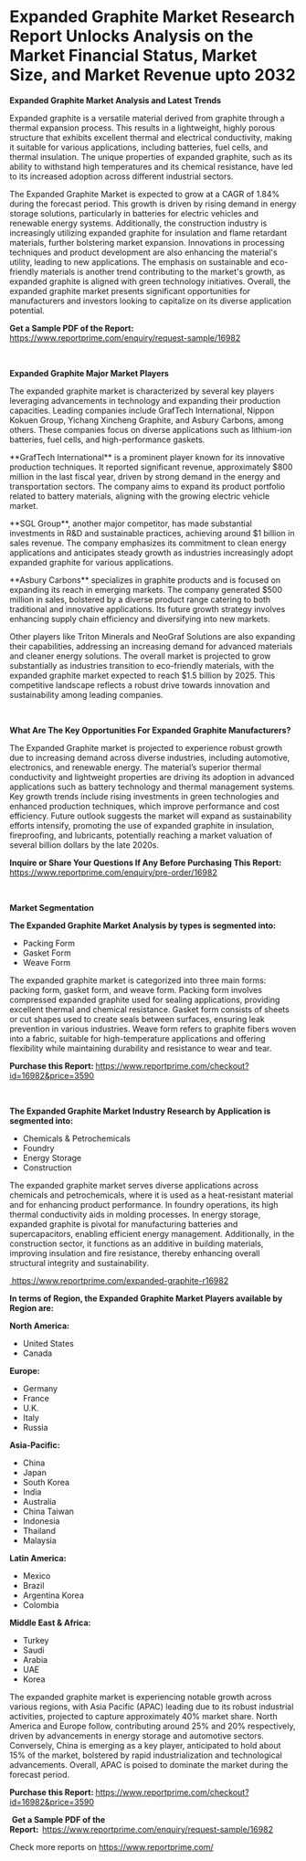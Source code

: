 <p><h1>Expanded Graphite Market Research Report Unlocks Analysis on the Market Financial Status, Market Size, and Market Revenue upto 2032</h1></p><p><strong>Expanded Graphite Market Analysis and Latest Trends</strong></p>
<p><p>Expanded graphite is a versatile material derived from graphite through a thermal expansion process. This results in a lightweight, highly porous structure that exhibits excellent thermal and electrical conductivity, making it suitable for various applications, including batteries, fuel cells, and thermal insulation. The unique properties of expanded graphite, such as its ability to withstand high temperatures and its chemical resistance, have led to its increased adoption across different industrial sectors.</p><p>The Expanded Graphite Market is expected to grow at a CAGR of 1.84% during the forecast period. This growth is driven by rising demand in energy storage solutions, particularly in batteries for electric vehicles and renewable energy systems. Additionally, the construction industry is increasingly utilizing expanded graphite for insulation and flame retardant materials, further bolstering market expansion. Innovations in processing techniques and product development are also enhancing the material's utility, leading to new applications. The emphasis on sustainable and eco-friendly materials is another trend contributing to the market's growth, as expanded graphite is aligned with green technology initiatives. Overall, the expanded graphite market presents significant opportunities for manufacturers and investors looking to capitalize on its diverse application potential.</p></p>
<p><strong>Get a Sample PDF of the Report:&nbsp;</strong> <a href="https://www.reportprime.com/enquiry/request-sample/16982?utm_campaign=2117&utm_medium=2&utm_source=Github&utm_content=ia&utm_term=18032025&utm_id=expanded-graphite">https://www.reportprime.com/enquiry/request-sample/16982</a></p>
<p>&nbsp;</p>
<p><strong>Expanded Graphite Major Market Players</strong></p>
<p><p>The expanded graphite market is characterized by several key players leveraging advancements in technology and expanding their production capacities. Leading companies include GrafTech International, Nippon Kokuen Group, Yichang Xincheng Graphite, and Asbury Carbons, among others. These companies focus on diverse applications such as lithium-ion batteries, fuel cells, and high-performance gaskets.</p><p>**GrafTech International** is a prominent player known for its innovative production techniques. It reported significant revenue, approximately $800 million in the last fiscal year, driven by strong demand in the energy and transportation sectors. The company aims to expand its product portfolio related to battery materials, aligning with the growing electric vehicle market.</p><p>**SGL Group**, another major competitor, has made substantial investments in R&D and sustainable practices, achieving around $1 billion in sales revenue. The company emphasizes its commitment to clean energy applications and anticipates steady growth as industries increasingly adopt expanded graphite for various applications.</p><p>**Asbury Carbons** specializes in graphite products and is focused on expanding its reach in emerging markets. The company generated $500 million in sales, bolstered by a diverse product range catering to both traditional and innovative applications. Its future growth strategy involves enhancing supply chain efficiency and diversifying into new markets.</p><p>Other players like Triton Minerals and NeoGraf Solutions are also expanding their capabilities, addressing an increasing demand for advanced materials and cleaner energy solutions. The overall market is projected to grow substantially as industries transition to eco-friendly materials, with the expanded graphite market expected to reach $1.5 billion by 2025. This competitive landscape reflects a robust drive towards innovation and sustainability among leading companies.</p></p>
<p>&nbsp;</p>
<p><strong>What Are The Key Opportunities For Expanded Graphite Manufacturers?</strong></p>
<p><p>The Expanded Graphite market is projected to experience robust growth due to increasing demand across diverse industries, including automotive, electronics, and renewable energy. The material’s superior thermal conductivity and lightweight properties are driving its adoption in advanced applications such as battery technology and thermal management systems. Key growth trends include rising investments in green technologies and enhanced production techniques, which improve performance and cost efficiency. Future outlook suggests the market will expand as sustainability efforts intensify, promoting the use of expanded graphite in insulation, fireproofing, and lubricants, potentially reaching a market valuation of several billion dollars by the late 2020s.</p></p>
<p><strong>Inquire or Share Your Questions If Any Before Purchasing This Report:</strong> <a href="https://www.reportprime.com/enquiry/pre-order/16982?utm_campaign=2117&utm_medium=2&utm_source=Github&utm_content=ia&utm_term=18032025&utm_id=expanded-graphite">https://www.reportprime.com/enquiry/pre-order/16982</a></p>
<p>&nbsp;</p>
<p><strong>Market Segmentation</strong></p>
<p><strong>The Expanded Graphite Market Analysis by types is segmented into:</strong></p>
<p><ul><li>Packing Form</li><li>Gasket Form</li><li>Weave Form</li></ul></p>
<p><p>The expanded graphite market is categorized into three main forms: packing form, gasket form, and weave form. Packing form involves compressed expanded graphite used for sealing applications, providing excellent thermal and chemical resistance. Gasket form consists of sheets or cut shapes used to create seals between surfaces, ensuring leak prevention in various industries. Weave form refers to graphite fibers woven into a fabric, suitable for high-temperature applications and offering flexibility while maintaining durability and resistance to wear and tear.</p></p>
<p><strong>Purchase this Report:&nbsp;</strong><a href="https://www.reportprime.com/checkout?id=16982&price=3590&utm_campaign=2117&utm_medium=2&utm_source=Github&utm_content=ia&utm_term=18032025&utm_id=expanded-graphite">https://www.reportprime.com/checkout?id=16982&price=3590</a></p>
<p>&nbsp;</p>
<p><strong>The Expanded Graphite Market Industry Research by Application is segmented into:</strong></p>
<p><ul><li>Chemicals & Petrochemicals</li><li>Foundry</li><li>Energy Storage</li><li>Construction</li></ul></p>
<p><p>The expanded graphite market serves diverse applications across chemicals and petrochemicals, where it is used as a heat-resistant material and for enhancing product performance. In foundry operations, its high thermal conductivity aids in molding processes. In energy storage, expanded graphite is pivotal for manufacturing batteries and supercapacitors, enabling efficient energy management. Additionally, in the construction sector, it functions as an additive in building materials, improving insulation and fire resistance, thereby enhancing overall structural integrity and sustainability.</p></p>
<p><a href="https://www.reportprime.com/expanded-graphite-r16982?utm_campaign=2117&utm_medium=2&utm_source=Github&utm_content=ia&utm_term=18032025&utm_id=expanded-graphite">&nbsp;https://www.reportprime.com/expanded-graphite-r16982</a></p>
<p><strong>In terms of Region, the Expanded Graphite Market Players available by Region are:</strong></p>
<p>
    <p> <strong> North America: </strong>
        <ul>
            <li>United States</li>
            <li>Canada</li>
        </ul>
        </p> 
    <p> <strong> Europe: </strong>
        <ul>
            <li>Germany</li>
            <li>France</li>
            <li>U.K.</li>
            <li>Italy</li>
            <li>Russia</li>
        </ul>
        </p> 
    <p> <strong> Asia-Pacific: </strong>
        <ul>
            <li>China</li>
            <li>Japan</li>
            <li>South Korea</li>
            <li>India</li>
            <li>Australia</li>
            <li>China Taiwan</li>
            <li>Indonesia</li>
            <li>Thailand</li>
            <li>Malaysia</li>
        </ul>
        </p> 
    <p> <strong> Latin America: </strong>
        <ul>
            <li>Mexico</li>
            <li>Brazil</li>
            <li>Argentina Korea</li>
            <li>Colombia</li>
        </ul>
        </p> 
    <p> <strong> Middle East & Africa: </strong>
        <ul>
            <li>Turkey</li>
            <li>Saudi</li>
            <li>Arabia</li>
            <li>UAE</li>
            <li>Korea</li>
        </ul>
    </p>
    </p>
<p><p>The expanded graphite market is experiencing notable growth across various regions, with Asia Pacific (APAC) leading due to its robust industrial activities, projected to capture approximately 40% market share. North America and Europe follow, contributing around 25% and 20% respectively, driven by advancements in energy storage and automotive sectors. Conversely, China is emerging as a key player, anticipated to hold about 15% of the market, bolstered by rapid industrialization and technological advancements. Overall, APAC is poised to dominate the market during the forecast period.</p></p>
<p><strong>Purchase this Report: </strong><a href="https://www.reportprime.com/checkout?id=16982&price=3590&utm_campaign=2117&utm_medium=2&utm_source=Github&utm_content=ia&utm_term=18032025&utm_id=expanded-graphite">https://www.reportprime.com/checkout?id=16982&price=3590</a></p>
<p>&nbsp;<strong>Get a Sample PDF of the Report:&nbsp;&nbsp;</strong><a href="https://www.reportprime.com/enquiry/request-sample/16982?utm_campaign=2117&utm_medium=2&utm_source=Github&utm_content=ia&utm_term=18032025&utm_id=expanded-graphite">https://www.reportprime.com/enquiry/request-sample/16982</a></p>
<p><strong></strong></p>
<p>Check more reports on <a href="https://www.reportprime.com/?utm_campaign=2117&utm_medium=2&utm_source=Github&utm_content=ia&utm_term=18032025&utm_id=expanded-graphite">https://www.reportprime.com/</a></p>